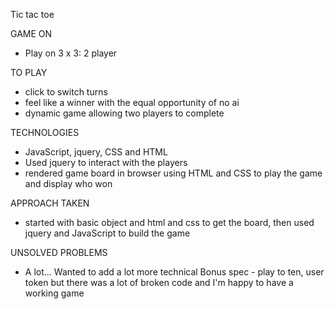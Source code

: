 Tic tac toe


GAME ON
- Play on 3 x 3: 2 player


TO PLAY
- click to switch turns
- feel like a winner with the equal opportunity of no ai
- dynamic game allowing two players to complete


TECHNOLOGIES
- JavaScript, jquery, CSS and HTML
- Used jquery to interact with the players
- rendered game board in browser using HTML and CSS to play the game and display who won

APPROACH TAKEN
- started with basic object and html and css to get the board, then used jquery and JavaScript to build the game


UNSOLVED PROBLEMS
- A lot... Wanted to add a lot more technical Bonus spec - play to ten, user token but there was a lot of broken code and I'm happy to have a working game 
